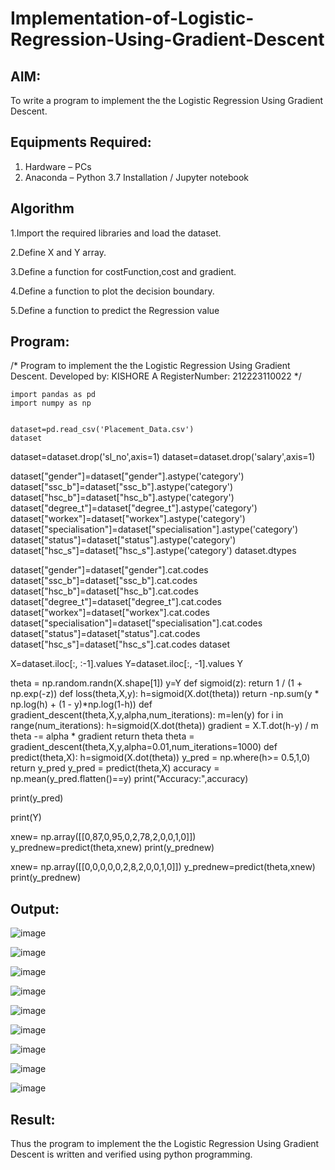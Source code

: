 # Implementation-of-Logistic-Regression-Using-Gradient-Descent

## AIM:
To write a program to implement the the Logistic Regression Using Gradient Descent.

## Equipments Required:
1. Hardware – PCs
2. Anaconda – Python 3.7 Installation / Jupyter notebook

## Algorithm
1.Import the required libraries and load the dataset.

2.Define X and Y array.

3.Define a function for costFunction,cost and gradient.

4.Define a function to plot the decision boundary.

5.Define a function to predict the Regression value 

## Program:
/*
Program to implement the the Logistic Regression Using Gradient Descent.
Developed by: KISHORE A
RegisterNumber: 212223110022
*/

```
import pandas as pd
import numpy as np
```
```

dataset=pd.read_csv('Placement_Data.csv')
dataset
```

dataset=dataset.drop('sl_no',axis=1)
dataset=dataset.drop('salary',axis=1)



dataset["gender"]=dataset["gender"].astype('category')
dataset["ssc_b"]=dataset["ssc_b"].astype('category')
dataset["hsc_b"]=dataset["hsc_b"].astype('category')
dataset["degree_t"]=dataset["degree_t"].astype('category')
dataset["workex"]=dataset["workex"].astype('category')
dataset["specialisation"]=dataset["specialisation"].astype('category')    
dataset["status"]=dataset["status"].astype('category') 
dataset["hsc_s"]=dataset["hsc_s"].astype('category')
dataset.dtypes



dataset["gender"]=dataset["gender"].cat.codes
dataset["ssc_b"]=dataset["ssc_b"].cat.codes
dataset["hsc_b"]=dataset["hsc_b"].cat.codes
dataset["degree_t"]=dataset["degree_t"].cat.codes
dataset["workex"]=dataset["workex"].cat.codes
dataset["specialisation"]=dataset["specialisation"].cat.codes   
dataset["status"]=dataset["status"].cat.codes
dataset["hsc_s"]=dataset["hsc_s"].cat.codes
dataset



X=dataset.iloc[:, :-1].values
Y=dataset.iloc[:, -1].values
Y


theta = np.random.randn(X.shape[1])
y=Y
def sigmoid(z):
    return 1 / (1 + np.exp(-z))
def loss(theta,X,y):
    h=sigmoid(X.dot(theta))
    return -np.sum(y * np.log(h) + (1 - y)*np.log(1-h))
def gradient_descent(theta,X,y,alpha,num_iterations):
    m=len(y)
    for i in range(num_iterations):
        h=sigmoid(X.dot(theta))
        gradient = X.T.dot(h-y) / m
        theta -= alpha * gradient
    return theta
theta = gradient_descent(theta,X,y,alpha=0.01,num_iterations=1000)
def predict(theta,X):
    h=sigmoid(X.dot(theta))
    y_pred = np.where(h>= 0.5,1,0)
    return y_pred
y_pred = predict(theta,X)
accuracy = np.mean(y_pred.flatten()==y)
print("Accuracy:",accuracy)



print(y_pred)



print(Y)



xnew= np.array([[0,87,0,95,0,2,78,2,0,0,1,0]])
y_prednew=predict(theta,xnew)
print(y_prednew)



xnew= np.array([[0,0,0,0,0,2,8,2,0,0,1,0]])
y_prednew=predict(theta,xnew)
print(y_prednew)


## Output:

![image](https://github.com/user-attachments/assets/8e5a05bb-7dae-42ca-b024-f875234ce6eb)


![image](https://github.com/user-attachments/assets/2060b3ae-2fb7-4d5a-a28b-51f09469129d)


![image](https://github.com/user-attachments/assets/c12086cf-0322-40d1-b300-d25b8bd80941)


![image](https://github.com/user-attachments/assets/ca41b2cd-7e31-4f89-a3fb-3973ff502660)


![image](https://github.com/user-attachments/assets/aa985ab2-513a-49d5-95e9-f3836bb17233)


![image](https://github.com/user-attachments/assets/8837dad1-fd19-4df3-94c9-38368582aebd)


![image](https://github.com/user-attachments/assets/aec9fb0b-ec7f-475f-b2f6-95f55c4d6a13)


![image](https://github.com/user-attachments/assets/0aaabff6-9d0a-48cd-9122-8e5aac06ef8e)


![image](https://github.com/user-attachments/assets/7e3031ff-f8e5-459b-8513-5ff7c6e61ae8)

## Result:
Thus the program to implement the the Logistic Regression Using Gradient Descent is written and verified using python programming.
